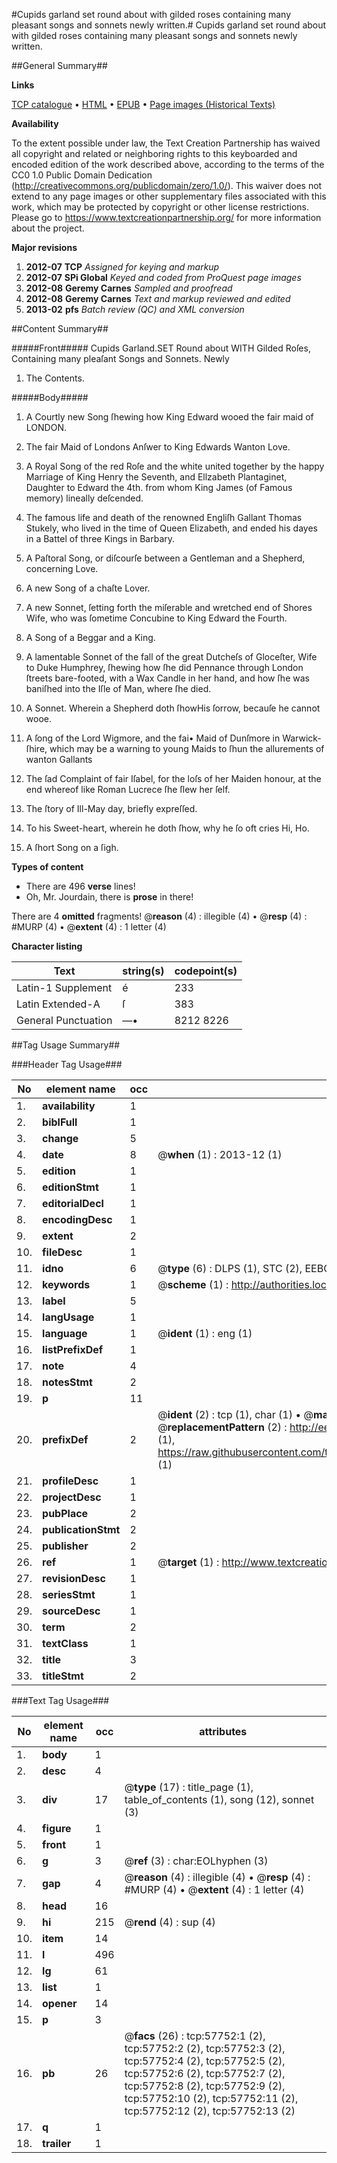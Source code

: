 #Cupids garland set round about with gilded roses containing many pleasant songs and sonnets newly written.#
Cupids garland set round about with gilded roses containing many pleasant songs and sonnets newly written.

##General Summary##

**Links**

[TCP catalogue](http://www.ota.ox.ac.uk/tcp/)  • 
[HTML](http://tei.it.ox.ac.uk/tcp/Texts-HTML/free/A35/A35435.html)  • 
[EPUB](http://tei.it.ox.ac.uk/tcp/Texts-EPUB/free/A35/A35435.epub) • 
[Page images (Historical Texts)](https://historicaltexts.jisc.ac.uk/eebo-12259123e)

**Availability**

To the extent possible under law, the Text Creation Partnership has waived all copyright and related or neighboring rights to this keyboarded and encoded edition of the work described above, according to the terms of the CC0 1.0 Public Domain Dedication (http://creativecommons.org/publicdomain/zero/1.0/). This waiver does not extend to any page images or other supplementary files associated with this work, which may be protected by copyright or other license restrictions. Please go to https://www.textcreationpartnership.org/ for more information about the project.

**Major revisions**

1. __2012-07__ __TCP__ *Assigned for keying and markup*
1. __2012-07__ __SPi Global__ *Keyed and coded from ProQuest page images*
1. __2012-08__ __Geremy Carnes__ *Sampled and proofread*
1. __2012-08__ __Geremy Carnes__ *Text and markup reviewed and edited*
1. __2013-02__ __pfs__ *Batch review (QC) and XML conversion*

##Content Summary##

#####Front#####
Cupids Garland.SET Round about WITH Gilded Roſes, Containing many pleaſant Songs and Sonnets. Newly 
1. The Contents.

#####Body#####

1. A Courtly new Song ſhewing how King Edward wooed the fair maid of LONDON.

1. The fair Maid of Londons Anſwer to King Edwards Wanton Love.

1. A Royal Song of the red Roſe and the white united together by the happy Marriage of King Henry the Seventh, and Ellzabeth Plantaginet, Daughter to Edward the 4th. from whom King James (of Famous memory) lineally deſcended.

1. The famous life and death of the renowned Engliſh Gallant Thomas Stukely, who lived in the time of Queen Elizabeth, and ended his dayes in a Battel of three Kings in Barbary.

1. A Paſtoral Song, or diſcourſe between a Gentleman and a Shepherd, concerning Love.

1. A new Song of a chaſte Lover.

1. A new Sonnet, ſetting forth the miſerable and wretched end of Shores Wife, who was ſometime Concubine to King Edward the Fourth.

1. A Song of a Beggar and a King.

1. A lamentable Sonnet of the fall of the great Dutcheſs of Gloceſter, Wife to Duke Humphrey, ſhewing how ſhe did Pennance through London ſtreets bare-footed, with a Wax Candle in her hand, and how ſhe was baniſhed into the Iſle of Man, where ſhe died.

1. A Sonnet.
Wherein a Shepherd doth ſhowHis ſorrow, becauſe he cannot wooe.

1. A ſong of the Lord Wigmore, and the fai• Maid of Dunſmore in Warwick-ſhire, which
 may be a warning to young Maids to ſhun the allurements of wanton Gallants

1. The ſad Complaint of fair Iſabel, for the loſs of her Maiden honour, at the end whereof like Roman Lucrece ſhe ſlew her ſelf.

1. The ſtory of Ill-May day, briefly expreſſed.

1. To his Sweet-heart, wherein he doth ſhow, why he ſo oft cries Hi, Ho.

1. A ſhort Song on a ſigh.

**Types of content**

  * There are 496 **verse** lines!
  * Oh, Mr. Jourdain, there is **prose** in there!

There are 4 **omitted** fragments! 
 @__reason__ (4) : illegible (4)  •  @__resp__ (4) : #MURP (4)  •  @__extent__ (4) : 1 letter (4)

**Character listing**


|Text|string(s)|codepoint(s)|
|---|---|---|
|Latin-1 Supplement|é|233|
|Latin Extended-A|ſ|383|
|General Punctuation|—•|8212 8226|

##Tag Usage Summary##

###Header Tag Usage###

|No|element name|occ|attributes|
|---|---|---|---|
|1.|__availability__|1||
|2.|__biblFull__|1||
|3.|__change__|5||
|4.|__date__|8| @__when__ (1) : 2013-12 (1)|
|5.|__edition__|1||
|6.|__editionStmt__|1||
|7.|__editorialDecl__|1||
|8.|__encodingDesc__|1||
|9.|__extent__|2||
|10.|__fileDesc__|1||
|11.|__idno__|6| @__type__ (6) : DLPS (1), STC (2), EEBO-CITATION (1), OCLC (1), VID (1)|
|12.|__keywords__|1| @__scheme__ (1) : http://authorities.loc.gov/ (1)|
|13.|__label__|5||
|14.|__langUsage__|1||
|15.|__language__|1| @__ident__ (1) : eng (1)|
|16.|__listPrefixDef__|1||
|17.|__note__|4||
|18.|__notesStmt__|2||
|19.|__p__|11||
|20.|__prefixDef__|2| @__ident__ (2) : tcp (1), char (1)  •  @__matchPattern__ (2) : ([0-9\-]+):([0-9IVX]+) (1), (.+) (1)  •  @__replacementPattern__ (2) : http://eebo.chadwyck.com/downloadtiff?vid=$1&page=$2 (1), https://raw.githubusercontent.com/textcreationpartnership/Texts/master/tcpchars.xml#$1 (1)|
|21.|__profileDesc__|1||
|22.|__projectDesc__|1||
|23.|__pubPlace__|2||
|24.|__publicationStmt__|2||
|25.|__publisher__|2||
|26.|__ref__|1| @__target__ (1) : http://www.textcreationpartnership.org/docs/. (1)|
|27.|__revisionDesc__|1||
|28.|__seriesStmt__|1||
|29.|__sourceDesc__|1||
|30.|__term__|2||
|31.|__textClass__|1||
|32.|__title__|3||
|33.|__titleStmt__|2||


###Text Tag Usage###

|No|element name|occ|attributes|
|---|---|---|---|
|1.|__body__|1||
|2.|__desc__|4||
|3.|__div__|17| @__type__ (17) : title_page (1), table_of_contents (1), song (12), sonnet (3)|
|4.|__figure__|1||
|5.|__front__|1||
|6.|__g__|3| @__ref__ (3) : char:EOLhyphen (3)|
|7.|__gap__|4| @__reason__ (4) : illegible (4)  •  @__resp__ (4) : #MURP (4)  •  @__extent__ (4) : 1 letter (4)|
|8.|__head__|16||
|9.|__hi__|215| @__rend__ (4) : sup (4)|
|10.|__item__|14||
|11.|__l__|496||
|12.|__lg__|61||
|13.|__list__|1||
|14.|__opener__|14||
|15.|__p__|3||
|16.|__pb__|26| @__facs__ (26) : tcp:57752:1 (2), tcp:57752:2 (2), tcp:57752:3 (2), tcp:57752:4 (2), tcp:57752:5 (2), tcp:57752:6 (2), tcp:57752:7 (2), tcp:57752:8 (2), tcp:57752:9 (2), tcp:57752:10 (2), tcp:57752:11 (2), tcp:57752:12 (2), tcp:57752:13 (2)|
|17.|__q__|1||
|18.|__trailer__|1||
